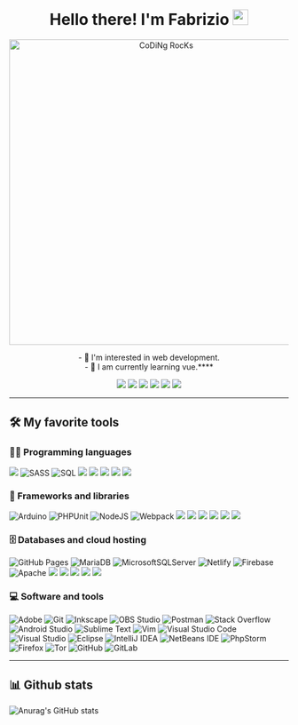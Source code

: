 <div align="center" width="50">

<h1 align="center" id="macropower-title">Hello there! I'm Fabrizio <img src="https://media.giphy.com/media/hvRJCLFzcasrR4ia7z/giphy.gif" width="28"></h1>


<img src="https://github.com/SP-XD/SP-XD/blob/main/images/dev-working_rounded.gif?raw=true" href="https://github.com/sp-xd" alt="CoDiNg RocKs"  width="550"/><br> 

  
<p align="center">
- 👀 I'm interested in web development.<br>
- 🌱 I am currently learning vue.****
</p>
  
</div>
  
<p align="center">
<a href="https://twitter.com/intent/follow?screen_name=F4brizioDev"><img src="https://img.shields.io/twitter/follow/F4brizioDev?label=Follow"/></a>
<a href="https://www.linkedin.com/in/f4brizio/"><img src="https://img.shields.io/badge/-f4brizio-blue?style=flat-square&logo=Linkedin&logoColor=white&link=https://www.linkedin.com/in/f4brizio/"/></a>
<a href="#"><img src="https://img.shields.io/github/followers/F4brizio?label=Follow&style=social"/></a>
<a href="https://f4brizio.github.io/"><img src="https://img.shields.io/badge/Website-46a2f1.svg?&style=flat-square&logo=Google-Chrome&logoColor=white&link=https://f4brizio.github.io"/></a>
<a href="#"><img src="https://komarev.com/ghpvc/?username=F4brizio&style=plastic&label=visits"/></a>
<a href="https://stackoverflow.com/users/9032099"><img src="https://img.shields.io/stackexchange/stackoverflow/r/9032099?color=orange&label=reputation&logo=stackoverflow"/></a>
</p>

<hr></hr>

## 🛠️ My favorite tools

### 👨‍💻 Programming languages

<p>
  
![](https://img.shields.io/badge/C%23-239120?style=flat-square&logo=c-sharp&logoColor=white)
![SASS](https://img.shields.io/badge/Sass-hotpink.svg?logo=SASS&logoColor=white)
![SQL](https://custom-icon-badges.herokuapp.com/badge/SQL-025E8C.svg?logo=database&logoColor=white)
![](https://img.shields.io/badge/HTML5-E34F26?style=flat-square&logo=html5&logoColor=white)
![](https://img.shields.io/badge/CSS3-1572B6?style=flat-square&logo=css3&logoColor=white)
![](https://img.shields.io/badge/JavaScript-F7DF1E?style=flat-square&logo=javascript&logoColor=black)
![](https://img.shields.io/badge/Java-ED8B00?style=flat-square&logo=java&logoColor=white)
![](https://img.shields.io/badge/PHP-777BB4?style=flat-square&logo=php&logoColor=white)

### 🧰 Frameworks and libraries

<p>

![Arduino](https://img.shields.io/badge/-Arduino-00979D?logo=Arduino&logoColor=white)
![PHPUnit](https://custom-icon-badges.herokuapp.com/badge/PHPUnit-366488.svg?logo=test-tube&logoColor=white)
![NodeJS](https://img.shields.io/badge/node.js-6DA55F?logo=node.js&logoColor=white)
![Webpack](https://img.shields.io/badge/webpack-%238DD6F9.svg?logo=webpack&logoColor=black)
![](https://img.shields.io/badge/Spring-6DB33F?style=flat-square&logo=spring&logoColor=white)
![](https://img.shields.io/badge/-NPM-CB3837?style=flat-square&logo=npm&logoColor=white)
![](https://img.shields.io/badge/Vue.js-35495E?style=flat-square&logo=vue.js&logoColor=4FC08D)
![](https://img.shields.io/badge/Bootstrap-563D7C?style=flat-square&logo=bootstrap&logoColor=white)
![](https://img.shields.io/badge/jQuery-0769AD?style=flat-square&logo=jquery&logoColor=white)
![](https://img.shields.io/badge/Laravel-FF2D20?style=flat-square&logo=laravel&logoColor=white)
  
</p>

### 🗄️ Databases and cloud hosting

<p>
  
![GitHub Pages](https://img.shields.io/badge/GitHub%20Pages-327FC7.svg?logo=github&logoColor=white)
![MariaDB](https://img.shields.io/badge/MariaDB-003545?logo=mariadb&logoColor=white)
![MicrosoftSQLServer](https://img.shields.io/badge/Microsoft%20SQL%20Sever-CC2927?logo=microsoft%20sql%20server&logoColor=white)
![Netlify](https://img.shields.io/badge/netlify-%23000000.svg?logo=netlify&logoColor=#00C7B7)
![Firebase](https://img.shields.io/badge/firebase-%23039BE5.svg?logo=firebase)
![Apache](https://img.shields.io/badge/apache-%23D42029.svg?logo=apache&logoColor=white)
![](https://img.shields.io/badge/MySQL-00000F?style=flat-square&logo=mysql&logoColor=white)
![](https://img.shields.io/badge/PostgreSQL-316192?style=flat-square&logo=postgresql&logoColor=white)
![](https://img.shields.io/badge/MongoDB-4EA94B?style=flat-square&logo=mongodb&logoColor=white)
![](https://img.shields.io/badge/SQLite-07405E?style=flat-square&logo=sqlite&logoColor=white)
![](https://img.shields.io/badge/Heroku-430098?style=flat-square&logo=heroku&logoColor=white)
  
</p>

### 💻 Software and tools

<p>

![Adobe](https://img.shields.io/badge/Adobe-FF0000.svg?logo=adobe&logoColor=white)
![Git](https://img.shields.io/badge/Git-F05033.svg?logo=git&logoColor=white)
![Inkscape](https://img.shields.io/badge/Inkscape-000000?logo=Inkscape&logoColor=white)
![OBS Studio](https://img.shields.io/badge/-OBS%20Studio-302E31?logo=obs-studio&logoColor=white)
![Postman](https://img.shields.io/badge/Postman-FF6C37?logo=postman&logoColor=white)
![Stack Overflow](https://img.shields.io/badge/-Stack%20Overflow-FE7A16?logo=stack-overflow&logoColor=white)
![Android Studio](https://img.shields.io/badge/Android%20Studio-3DDC84.svg?logo=android-studio&logoColor=white)
![Sublime Text](https://img.shields.io/badge/sublime_text-%23575757.svg?logo=sublime-text&logoColor=important)
![Vim](https://img.shields.io/badge/VIM-%2311AB00.svg?logo=vim&logoColor=white)
![Visual Studio Code](https://img.shields.io/badge/Visual%20Studio%20Code-0078d7.svg?logo=visual-studio-code&logoColor=white)
![Visual Studio](https://img.shields.io/badge/Visual%20Studio-5C2D91.svg?logo=visual-studio&logoColor=white)
![Eclipse](https://img.shields.io/badge/Eclipse-FE7A16.svg?logo=Eclipse&logoColor=white)
![IntelliJ IDEA](https://img.shields.io/badge/IntelliJIDEA-000000.svg?logo=intellij-idea&logoColor=white)
![NetBeans IDE](https://img.shields.io/badge/NetBeansIDE-1B6AC6.svg?logo=apache-netbeans-ide&logoColor=white)
![PhpStorm](https://img.shields.io/badge/phpstorm-143?logo=phpstorm&logoColor=black&color=black&labelColor=darkorchid)
![Firefox](https://img.shields.io/badge/Firefox-FF7139?logo=Firefox-Browser&logoColor=white)
![Tor](https://img.shields.io/badge/Tor-7D4698?logo=Tor-Browser&logoColor=white)
![GitHub](https://img.shields.io/badge/github-%23121011.svg?logo=github&logoColor=white)
![GitLab](https://img.shields.io/badge/gitlab-%23181717.svg?logo=gitlab&logoColor=white)
  
</p>

<hr></hr>

## 📊 Github stats
![Anurag's GitHub stats](https://github-readme-stats.vercel.app/api?username=F4brizio&show_icons=true&theme=radical)


